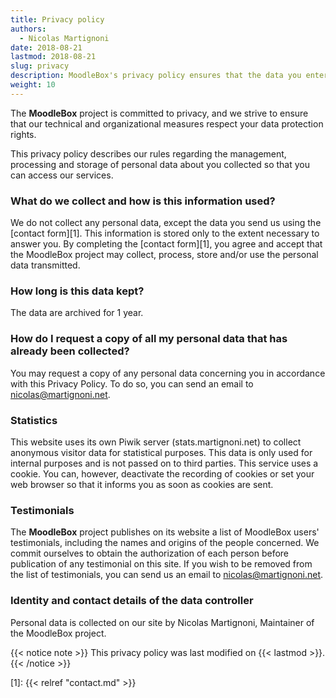 ```yaml
---
title: Privacy policy
authors:
  - Nicolas Martignoni
date: 2018-08-21
lastmod: 2018-08-21
slug: privacy
description: MoodleBox's privacy policy ensures that the data you enter when using our services is protected.
weight: 10
---
```

The __MoodleBox__ project is committed to privacy, and we strive to ensure that our technical and organizational measures respect your data protection rights.

This privacy policy describes our rules regarding the management, processing and storage of personal data about you collected so that you can access our services.

### What do we collect and how is this information used?

We do not collect any personal data, except the data you send us using the [contact form][1]. This information is stored only to the extent necessary to answer you. By completing the [contact form][1], you agree and accept that the MoodleBox project may collect, process, store and/or use the personal data transmitted.

### How long is this data kept?

The data are archived for 1 year.

### How do I request a copy of all my personal data that has already been collected?

You may request a copy of any personal data concerning you in accordance with this Privacy Policy. To do so, you can send an email to nicolas@martignoni.net.

### Statistics

This website uses its own Piwik server (stats.martignoni.net) to collect anonymous visitor data for statistical purposes. This data is only used for internal purposes and is not passed on to third parties. This service uses a cookie. You can, however, deactivate the recording of cookies or set your web browser so that it informs you as soon as cookies are sent.

### Testimonials

The __MoodleBox__ project publishes on its website a list of MoodleBox users' testimonials, including the names and origins of the people concerned. We commit ourselves to obtain the authorization of each person before publication of any testimonial on this site. If you wish to be removed from the list of testimonials, you can send us an email to nicolas@martignoni.net.

### Identity and contact details of the data controller

Personal data is collected on our site by Nicolas Martignoni, Maintainer of the MoodleBox project.

{{< notice note >}}
This privacy policy was last modified on {{< lastmod >}}.
{{< /notice >}}

 [1]: {{< relref "contact.md" >}}
